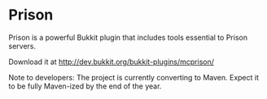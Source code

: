 Prison
========

Prison is a powerful Bukkit plugin that includes tools essential to Prison servers.

Download it at http://dev.bukkit.org/bukkit-plugins/mcprison/

Note to developers: The project is currently converting to Maven. Expect it to be fully Maven-ized by the end of the year.
